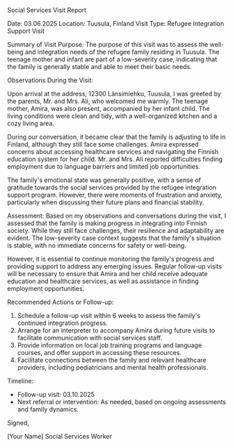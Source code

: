 Social Services Visit Report

Date: 03.06.2025
Location: Tuusula, Finland
Visit Type: Refugee Integration Support Visit

Summary of Visit Purpose:
The purpose of this visit was to assess the well-being and integration needs of the refugee family residing in Tuusula. The teenage mother and infant are part of a low-severity case, indicating that the family is generally stable and able to meet their basic needs.

Observations During the Visit:

Upon arrival at the address, 12300 Länsimiehku, Tuusula, I was greeted by the parents, Mr. and Mrs. Ali, who welcomed me warmly. The teenage mother, Amira, was also present, accompanied by her infant child. The living conditions were clean and tidy, with a well-organized kitchen and a cozy living area.

During our conversation, it became clear that the family is adjusting to life in Finland, although they still face some challenges. Amira expressed concerns about accessing healthcare services and navigating the Finnish education system for her child. Mr. and Mrs. Ali reported difficulties finding employment due to language barriers and limited job opportunities.

The family's emotional state was generally positive, with a sense of gratitude towards the social services provided by the refugee integration support program. However, there were moments of frustration and anxiety, particularly when discussing their future plans and financial stability.

Assessment:
Based on my observations and conversations during the visit, I assessed that the family is making progress in integrating into Finnish society. While they still face challenges, their resilience and adaptability are evident. The low-severity case context suggests that the family's situation is stable, with no immediate concerns for safety or well-being.

However, it is essential to continue monitoring the family's progress and providing support to address any emerging issues. Regular follow-up visits will be necessary to ensure that Amira and her child receive adequate education and healthcare services, as well as assistance in finding employment opportunities.

Recommended Actions or Follow-up:

1. Schedule a follow-up visit within 6 weeks to assess the family's continued integration progress.
2. Arrange for an interpreter to accompany Amira during future visits to facilitate communication with social services staff.
3. Provide information on local job training programs and language courses, and offer support in accessing these resources.
4. Facilitate connections between the family and relevant healthcare providers, including pediatricians and mental health professionals.

Timeline:

* Follow-up visit: 03.10.2025
* Next referral or intervention: As needed, based on ongoing assessments and family dynamics.

Signed,

[Your Name]
Social Services Worker